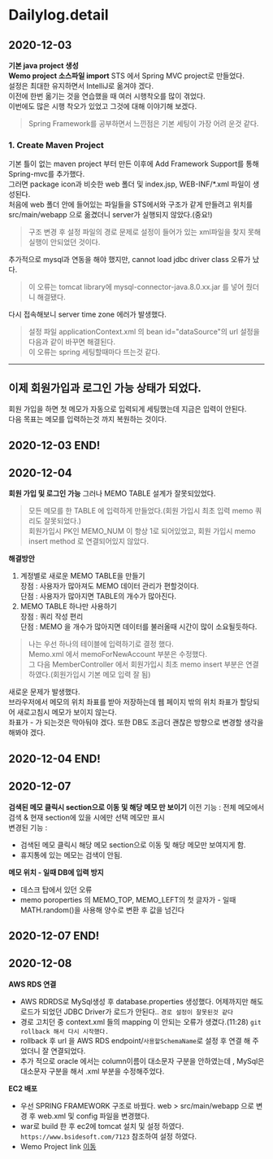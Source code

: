 # Dailylog.detail

## 2020-12-03
**기본 java project 생성**<br>
**Wemo project 소스파일 import**
STS 에서 Spring MVC project로 만들었다.<br>
설정은 최대한 유지하면서 IntelliJ로 옮겨야 겠다.<br>
이전에 한번 옮기는 것을 연습했을 때 여러 시행착오를 많이 겪었다.<br>
이번에도 많은 시행 착오가 있었고 그것에 대해 이야기해 보겠다.<br>
> Spring Framework를 공부하면서 느낀점은 기본 세팅이 가장 어려 운것 같다.

### 1. Create Maven Project
 기본 틀이 없는 maven project 부터 만든 이후에 Add Framework Support를 통해 Spring-mvc를 추가했다.<br>
 그러면 package icon과 비슷한 web 폴더 및 index.jsp, WEB-INF/*.xml 파일이 생성된다.<br>
 처음에 web 폴더 안에 들어있는 파일들을 STS에서와 구조가 같게 만들려고 위치를 src/main/webapp 으로 옮겼더니 server가 실행되지 않았다.(중요!)<br>
> 구조 변경 후 설정 파일의 경로 문제로 설정이 들어가 있는 xml파일을 찾지 못해 실행이 안되었던 것이다.

 추가적으로 mysql과 연동을 해야 했지만, cannot load jdbc driver class 오류가 났다.
> 이 오류는 tomcat library에 mysql-connector-java.8.0.xx.jar 를 넣어 줬더니 해결됐다.

 다시 접속해보니 server time zone 에러가 발생했다.
> 설정 파일 applicationContext.xml 의 bean id="dataSource"의 url 설정을 다음과 같이 바꾸면 해결된다.
> <property value="jdbc:mysql://127.0.0.1:3306/wemo_data?serverTimezone=Asia/Seoul" name="url"/>
> <br> 이 오류는 spring 세팅할때마다 뜨는것 같다.
---------------

## 이제 회원가입과 로그인 가능 상태가 되었다.
회원 가입을 하면 첫 메모가 자동으로 입력되게 세팅했는데 지금은 입력이 안된다.<br>
다음 목표는 메모를 입력하는것 까지 복원하는 것이다.

2020-12-03 END!
---------------

## 2020-12-04
**회원 가입 및 로그인 가능**
 그러나 MEMO TABLE 설계가 잘못되있었다.
> 모든 메모를 한 TABLE 에 입력하게 만들었다.(회원 가입시 최초 입력 memo 쿼리도 잘못되었다.)<br>
> 회원가입시 PK인 MEMO_NUM 이 항상 1로 되어있었고, 회원 가입시 memo insert method 로 연결되어있지 않았다.
 

 **해결방안**
 1. 계정별로 새로운 MEMO TABLE을 만들기 <br>
 장점 : 사용자가 많아져도 MEMO 데이터 관리가 편할것이다.<br>
 단점 : 사용자가 많아지면 TABLE의 개수가 많아진다.<br>
 2. MEMO TABLE 하나만 사용하기<br>
 장점 : 쿼리 작성 편리<br>
 단점 : MEMO 을 개수가 많아지면 데이터를 불러올때 시간이 많이 소요될듯하다.<br>
> 나는 우선 하나의 테이블에 입력하기로 결정 했다.<br>
> Memo.xml 에서 memoForNewAccount 부분은 수정했다.<br>
> 그 다음 MemberController 에서 회원가입시 최초 memo insert 부분은 연결하였다.(회원가입시 기본 메모 입력 잘 됨)<br>

새로운 문제가 발생했다.<br>
브라우저에서 메모의 위치 좌표를 받아 저장하는데 웹 페이지 밖의 위치 좌표가 할당되어 새로고침시 메모가 보이지 않는다.<br>
좌표가 - 가 되는것은 막아둬야 겠다. 또한 DB도 조금더 괜찮은 방향으로 변경할 생각을 해봐야 겠다.

2020-12-04 END!
-------------

## 2020-12-07
**검색된 메모 클릭시 section으로 이동 및 해당 메모 만 보이기**
이전 기능 : 전체 메모에서 검색 & 현재 section에 있을 시에만 선택 메모만 표시<br>
변경된 기능 : 
 * 검색된 메모 클릭시 해당 메모 section으로 이동 및 해당 메모만 보여지게 함.
 * 휴지통에 있는 메모는 검색이 안됨.

**메모 위치 - 일때 DB에 입력 방지**
 * 데스크 탑에서 있던 오류
 * memo poroperties 의 MEMO_TOP, MEMO_LEFT의 첫 글자가 - 일때 
   MATH.random()을 사용해 양수로 변환 후 값을 넘긴다


2020-12-07 END!
----------------
## 2020-12-08
**AWS RDS 연결**
 * AWS RDRDS로 MySql생성 후 database.properties 생성했다. 어제까지만 해도 로드가 되었던 JDBC Driver가 로드가 안된다..
 `경로 설정이 잘못된것 같다`
 * 경로 고치던 중 context.xml 들의 mapping 이 안되는 오류가 생겼다.(11:28)
 `git rollback 해서 다시 시작했다.`
 * rollback 후 url 을 AWS RDS endpoint/`사용할SchemaName`로 설정 후 연결 해 주었더니 잘 연결되었다.
 * 추가 적으로 oracle 에서는 column이름이 대소문자 구분을 안하였는데 , MySql은 대소문자 구분을 해서 .xml 부분을 수정해주었다.
 
**EC2 배포**
 * 우선 SPRING FRAMEWORK 구조로 바꿨다. web > src/main/webapp 으로 변경 후 web.xml 및 config 파일을 변경했다.
 * war로 build 한 후 ec2에 tomcat 설치 및 설정 하였다. `https://www.bsidesoft.com/7123` 참조하여 설정 하였다.
 * Wemo Project link [이동](52.79.215.36:8080/wemo)

 

 